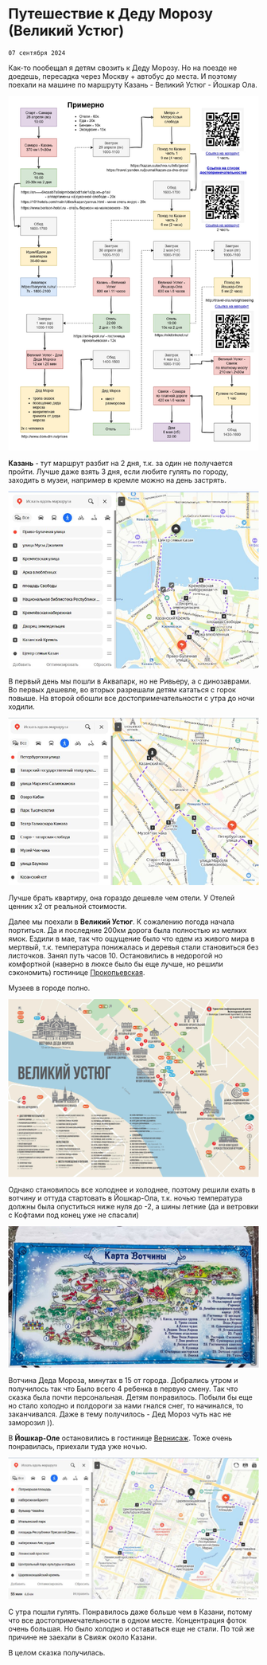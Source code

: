 <!--
{
  "draft": false,
  "tags": ["Путешествие"]
}
-->

# Путешествие к Деду Морозу (Великий Устюг)

```blogEnginePageDate
07 сентября 2024
```

Как-то пообещал я детям свозить к Деду Морозу. Но на поезде не доедешь, пересадка через Москву + автобус до места. И
поэтому поехали на машине по маршруту Казань - Великий Устюг - Йошкар Ола.

![img.png](img.png)

**Казань** - тут маршрут разбит на 2 дня, т.к. за один не получается пройти. Лучше даже взять 3 дня, если любите гулять
по городу, заходить в музеи, например в кремле можно на день застрять.

![img_1.png](img_1.png)

В первый день мы пошли в Аквапарк, но не Ривьеру, а с динозаврами. Во первых дешевле, во вторых разрешали детям кататься
с горок повыше. На второй обошли все достопримечательности с утра до ночи ходили.

![img_2.png](img_2.png)

Лучше брать квартиру, она гораздо дешевле чем отели. У Отелей ценник х2 от реальной стоимости.

Далее мы поехали в **Великий Устюг**. К сожалению погода начала портиться. Да и последние 200км дорога была полностью из
мелких ямок. Ездили в мае, так что ощущение было что едем из живого мира в мертвый, т.к. температура понижалась и
деревья стали становиться без листочков. Занял путь часов 10. Остановились в недорогой но комфортной (наверно в люксе
было бы еще лучше, но решили сэкономить)
гостинице [Прокопьевская](https://yandex.ru/maps/org/prokopyevskaya/1020041729/?filter=alternate_vertical%3AWhatWhere&ll=46.278330%2C60.769832&mode=search&sctx=ZAAAAAgCEAAaKAoSCYG0%2FwHWJkdAEaGhf4KLYU5AEhIJzm3CvTJvhT8Rv%2B%2FfvDjxdT8iBgABAgMEBSgKOABA5lRIAWJIcmVhcnI9c2NoZW1lX0xvY2FsL0dlby9NZWRpYUZsb3cvU3Rvcmllc0NvbnRlbnRUeXBlPW9sZF9tZWRpYV9jbGFzc2lmaWVyagJydZ0BzcxMPaABAKgBAL0BlezGqcIBiwHa%2FsPi1AL%2Bnb3HjQGgtuz9Vdqi19UTpO32u93mhtrqAais4eQD6%2BeVggTs0%2FXpBM6Xt8UF%2F5PAy9cGgbSy5gOTw8mO3wLF55uUyAXSyMfSBaaWqZaCAozErMtmitex%2B8kBsOb5pAT1uN6YBKyi4I5w3MqApASqn%2BftBOOEkb7xAdD4iZ6uBZO93%2F4EggIs0LPQvtGB0YLQuNC90LjRhtCwINCy0LXQu9C40LrQuNC5INGD0YHRgtGO0LOKAgkxODQxMDY0MTSSAgUxMDg1NJoCDGRlc2t0b3AtbWFwcw%3D%3D&sll=46.273470%2C60.769832&sspn=0.022351%2C0.006458&text=%D0%B3%D0%BE%D1%81%D1%82%D0%B8%D0%BD%D0%B8%D1%86%D0%B0%20%D0%B2%D0%B5%D0%BB%D0%B8%D0%BA%D0%B8%D0%B9%20%D1%83%D1%81%D1%82%D1%8E%D0%B3&z=15.76).

Музеев в городе полно.

![img_3.png](img_3.png)

Однако становилось все холоднее и холоднее, поэтому решили ехать в вотчину и оттуда стартовать в Йошкар-Ола, т.к. ночью
температура должны была опуститься ниже нуля до -2, а шины летние (да и ветровки с Кофтами под конец уже не спасали)

![img_4.png](img_4.png)

Вотчина Деда Мороза, минутах в 15 от города. Добрались утром и получилось так что Было всего 4 ребенка в первую смену.
Так что сказка была почти персональная. Детям понравилось. Побыли бы еще но стало холодно и полдороги за нами гнался
снег, то начинался, то заканчивался. Даже в тему получилось - Дед Мороз чуть нас не заморозил )).

В **Йошкар-Оле** остановились в гостинице [Вернисаж](https://hotelvernissage12.ru/rooms/). Тоже очень понравилась,
приехали туда уже ночью.

![img_5.png](img_5.png)

С утра пошли гулять. Понравилось даже больше чем в Казани, потому что все достопримечательности в одном месте.
Концентрация фоток очень большая. Но было холодно и оставаться еще не стали. По той же причине не заехали в Свияж около
Казани.

В целом сказка получилась.
